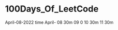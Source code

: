 # 100Days_Of_LeetCode
April-08-2022   time
April- 08        30m
       09        0
       10        30m
       11        30m
